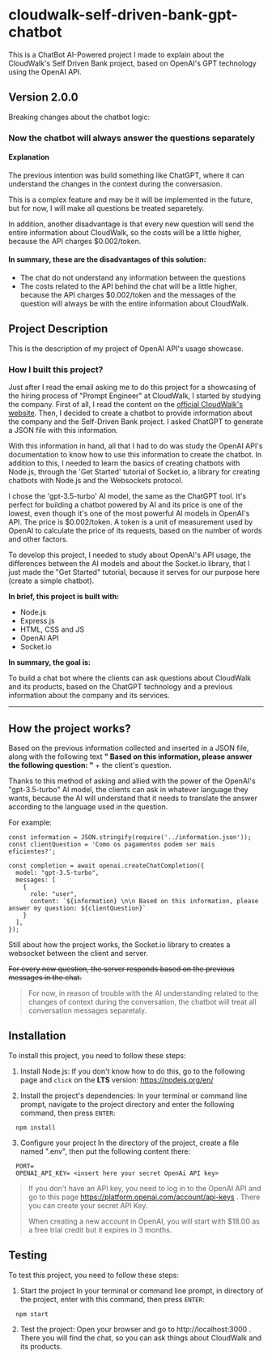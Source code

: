 # cloudwalk-self-driven-bank-gpt-chatbot
This is a ChatBot AI-Powered project I made  to explain about the CloudWalk's Self Driven Bank project, based on OpenAI's GPT technology using the OpenAI API.

## Version 2.0.0
Breaking changes about the chatbot logic:
### Now the chatbot will always answer the questions separately
#### Explanation
The previous intention was build something like ChatGPT, where it can understand the changes in the context during the conversasion.

This is a complex feature and may be it will be implemented in the future, but for now, I will make all questions be treated separetely.

In addition, another disadvantage is that every new question will send the entire information about CloudWalk, so the costs will be a little higher, because the API charges $0.002/token.

#### In summary, these are the disadvantages of this solution:
- The chat do not understand any information between the questions
- The costs related to the API behind the chat will be a little higher, because the API charges $0.002/token and the messages of the question will always be with the entire information about CloudWalk.

## Project Description
This is the description of my project of OpenAI API's usage showcase.

### How I built this project?
Just after I read the email asking me to do this project for a showcasing of the hiring process of 
"Prompt Engineer" at CloudWalk, I started by studying the company. First of all, I read the 
content on the [official CloudWalk's website](https://cloudwalk.io/). Then, I decided to create a 
chatbot to provide information about the company and the Self-Driven Bank project. I asked ChatGPT 
to generate a JSON file with this information.

With this information in hand, all that I had to do was study the OpenAI API's documentation
to know how to use this information to create the chatbot. In addition to this, I needed to
learn the basics of creating chatbots with Node.js, through the 'Get Started' tutorial of Socket.io, 
a library for creating chatbots with Node.js and the Websockets protocol.

I chose the 'gpt-3.5-turbo' AI model, the same as the ChatGPT tool. It's perfect for building a chatbot 
powered by AI and its price is one of the lowest, even though it's one of the most powerful AI models in 
OpenAI's API. The price is $0.002/token. A token is a unit of measurement used by OpenAI to calculate the 
price of its requests, based on the number of words and other factors.

To develop this project, I needed to study about OpenAI's API usage, the differences between
the AI models and about the Socket.io library, that I just made the "Get Started" tutorial, 
because it serves for our purpose here (create a simple chatbot).

**In brief, this project is built with:**
- Node.js
- Express.js
- HTML, CSS and JS
- OpenAI API
- Socket.io

**In summary, the goal is:**

To build a chat bot where the clients can ask questions about 
CloudWalk and its products, based on the ChatGPT technology 
and a previous information about the company and its services.

---
## How the project works?
Based on the previous information collected and inserted in a JSON file, along with the following text
**" Based on this information, please answer the following question: "** +
the client's question.

Thanks to this method of asking and allied with the power of the OpenAI's "gpt-3.5-turbo" AI model,
the clients can ask in whatever language they wants, because the AI will understand that it needs to 
translate the answer according to the language used in the question.

For example:

```
const information = JSON.stringify(require('../information.json'));
const clientQuestion = 'Como os pagamentos podem ser mais eficientes?';

const completion = await openai.createChatCompletion({
  model: "gpt-3.5-turbo",
  messages: [
    {
      role: "user", 
      content: `${information} \n\n Based on this information, please answer my question: ${clientQuestion}`
    }
  ],
});
```

Still about how the project works, the Socket.io library to creates a websocket between the client and server.

~~For every new question, the server responds based on the previous messages in the chat.~~

> For now, in reason of trouble with the AI understanding related to the changes of context during the conversation, the chatbot will treat all conversation messages separetaly.

## Installation
To install this project, you need to follow these steps:

1. Install Node.js:
If you don't know how to do this, go to the following page and ```click``` on the **LTS** version: https://nodejs.org/en/

2. Install the project's dependencies:
In your terminal or command line prompt, navigate to the project directory and enter the following command, then press ```ENTER```:
  
```
  npm install
```

3. Configure your project
In the directory of the project, create a file named ".env", then put the following content there:

```
  PORT=
  OPENAI_API_KEY= <insert here your secret OpenAi API key>
```

> If you don't have an API key, you need to log in to the OpenAI API and go to this page 
> https://platform.openai.com/account/api-keys . There you can create your secret API Key.
> 
> When creating a new account in OpenAI, you will start with $18.00 as a free trial credit
> but it expires in 3 months.

## Testing
To test this project, you need to follow these steps:

1. Start the project
In your terminal or command line prompt, in directory of the project, enter with this command, then press ```ENTER```:
  
```
  npm start
```

2. Test the project:
Open your browser and go to http://localhost:3000
. There you will find the chat, so you can ask things about CloudWalk and its products.
